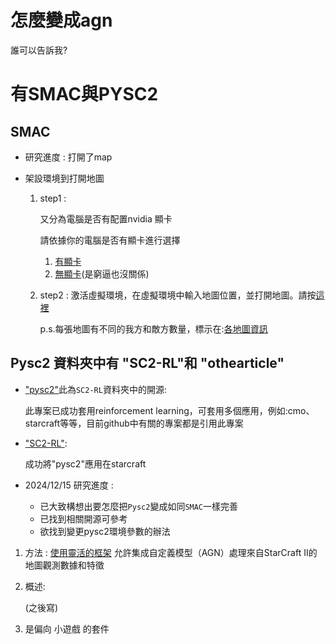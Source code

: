 # 怎麼變成agn

誰可以告訴我?

# 有SMAC與PYSC2

## SMAC
  
* 研究進度 : 打開了map

* 架設環境到打開地圖
  1. step1 :
  
     又分為電腦是否有配置nvidia 顯卡
     
     請依據你的電腦是否有顯卡進行選擇
     
     1. [有顯卡](https://github.com/Yuu-Hsuan/become-agn/blob/main/SMAC/step1.IRIS%E7%92%B0%E5%A2%83%E5%89%8D(%E6%9C%89%E9%A1%AF%E5%8D%A1).md)
     2. [無顯卡](https://github.com/Yuu-Hsuan/become-agn/blob/main/SMAC/step1.IRIS%E7%92%B0%E5%A2%83%E5%89%8D(%E7%84%A1%E9%A1%AF%E5%8D%A1).md)(是窮逼也沒關係)


  2. step2 :
     激活虛擬環境，在虛擬環境中輸入地圖位置，並打開地圖。請按[這裡](https://github.com/Yuu-Hsuan/become-agn/blob/main/SMAC/%E5%BE%8C.md)

     p.s.每張地圖有不同的我方和敵方數量，標示在:[各地圖資訊](https://github.com/Yuu-Hsuan/become-agn/blob/main/SMAC/%E5%90%84%E5%9C%B0%E5%9C%96%E8%B3%87%E8%A8%8A.md)
     
## Pysc2 資料夾中有 "SC2-RL"和 "othearticle"
* ["pysc2"](https://github.com/google-deepmind/pysc2?tab=readme-ov-file#pysc2---starcraft-ii-learning-environment)此為`SC2-RL`資料夾中的開源:

  此專案已成功套用reinforcement learning，可套用多個應用，例如:cmo、starcraft等等，目前github中有關的專案都是引用此專案

* ["SC2-RL"](https://github.com/nicoladainese96/SC2-RL):

  成功將"pysc2"應用在starcraft


* 2024/12/15 研究進度 : 
  * 已大致構想出要怎麼把`Pysc2`變成如同`SMAC`一樣完善
  * 已找到相關開源可參考
  * 欲找到變更pysc2環境參數的辦法
    
1. 方法 :
   [使用靈活的框架](https://github.com/google-deepmind/pysc2?tab=readme-ov-file#pysc2---starcraft-ii-learning-environment)
   允許集成自定義模型（AGN）處理來自StarCraft II的地圖觀測數據和特徵
   
3. 概述:

    (之後寫)
     
3. 是偏向 小遊戲 的套件
